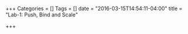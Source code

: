 +++
Categories = []
Tags = []
date = "2016-03-15T14:54:11-04:00"
title = "Lab-1: Push, Bind and Scale"

+++

